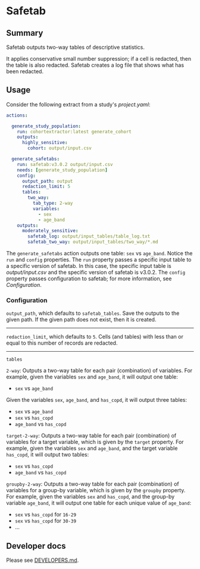 # Safetab

## Summary

Safetab outputs two-way tables of descriptive statistics.

It applies conservative small number suppression;
if a cell is redacted, then the table is also redacted.
Safetab creates a log file that shows what has been redacted.

## Usage

Consider the following extract from a study's *project.yaml*:

```yaml
actions:

  generate_study_population:
    run: cohortextractor:latest generate_cohort
    outputs:
      highly_sensitive:
        cohort: output/input.csv

  generate_safetabs:
    run: safetab:v3.0.2 output/input.csv
    needs: [generate_study_population]
    config:
      output_path: output
      redaction_limit: 5
      tables:
        two_way:
          tab_type: 2-way
          variables:
            - sex
            - age_band
    outputs:
      moderately_sensitive:
        safetab_log: output/input_tables/table_log.txt
        safetab_two_way: output/input_tables/two_way/*.md
```

The `generate_safetabs` action outputs one table: `sex` vs `age_band`.
Notice the `run` and `config` properties.
The `run` property passes a specific input table to a specific version of safetab.
In this case, the specific input table is *output/input.csv* and the specific version of safetab is v3.0.2.
The `config` property passes configuration to safetab; for more information, see *Configuration*.

### Configuration

`output_path`, which defaults to `safetab_tables`.
Save the outputs to the given path.
If the given path does not exist, then it is created.

---

`redaction_limit`, which defaults to `5`.
Cells (and tables) with less than or equal to this number of records are redacted.

---

`tables`

`2-way`: Outputs a two-way table for each pair (combination) of variables.
For example, given the variables `sex` and `age_band`, it will output one table:
* `sex` vs `age_band`

Given the variables `sex`, `age_band`, and `has_copd`, it will output three tables:
* `sex` vs `age_band`
* `sex` vs `has_copd`
* `age_band` vs `has_copd`

`target-2-way`: Outputs a two-way table for each pair (combination) of variables for a target variable, which is given by the `target` property.
For example, given the variables `sex` and `age_band`, and the target variable `has_copd`, it will output two tables:

* `sex` vs `has_copd`
* `age_band` vs `has_copd`

`groupby-2-way`: Outputs a two-way table for each pair (combination) of variables for a group-by variable, which is given by the `groupby` property.
For example, given the variables `sex` and `has_copd`, and the group-by variable `age_band`, it will output one table for each unique value of `age_band`:
* `sex` vs `has_copd` for `16-29`
* `sex` vs `has_copd` for `30-39`
* ...

## Developer docs

Please see [DEVELOPERS.md](DEVELOPERS.md).
